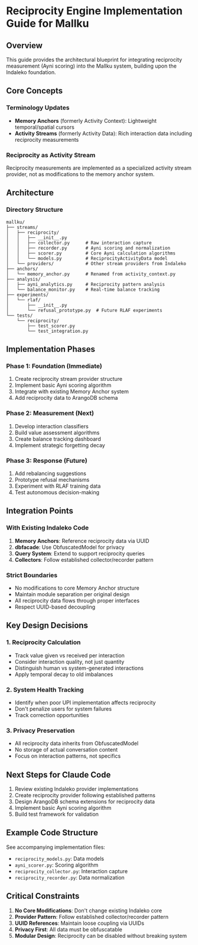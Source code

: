 # Reciprocity Engine Implementation Guide for Mallku

## Overview

This guide provides the architectural blueprint for integrating reciprocity measurement (Ayni scoring) into the Mallku system, building upon the Indaleko foundation.

## Core Concepts

### Terminology Updates
- **Memory Anchors** (formerly Activity Context): Lightweight temporal/spatial cursors
- **Activity Streams** (formerly Activity Data): Rich interaction data including reciprocity measurements

### Reciprocity as Activity Stream
Reciprocity measurements are implemented as a specialized activity stream provider, not as modifications to the memory anchor system.

## Architecture

### Directory Structure
```
mallku/
├── streams/
│   ├── reciprocity/
│   │   ├── __init__.py
│   │   ├── collector.py      # Raw interaction capture
│   │   ├── recorder.py       # Ayni scoring and normalization
│   │   ├── scorer.py         # Core Ayni calculation algorithms
│   │   └── models.py         # ReciprocityActivityData model
│   └── providers/            # Other stream providers from Indaleko
├── anchors/
│   └── memory_anchor.py      # Renamed from activity_context.py
├── analysis/
│   ├── ayni_analytics.py     # Reciprocity pattern analysis
│   └── balance_monitor.py    # Real-time balance tracking
├── experiments/
│   └── rlaf/
│       ├── __init__.py
│       └── refusal_prototype.py  # Future RLAF experiments
└── tests/
    └── reciprocity/
        ├── test_scorer.py
        └── test_integration.py
```

## Implementation Phases

### Phase 1: Foundation (Immediate)
1. Create reciprocity stream provider structure
2. Implement basic Ayni scoring algorithm
3. Integrate with existing Memory Anchor system
4. Add reciprocity data to ArangoDB schema

### Phase 2: Measurement (Next)
1. Develop interaction classifiers
2. Build value assessment algorithms
3. Create balance tracking dashboard
4. Implement strategic forgetting decay

### Phase 3: Response (Future)
1. Add rebalancing suggestions
2. Prototype refusal mechanisms
3. Experiment with RLAF training data
4. Test autonomous decision-making

## Integration Points

### With Existing Indaleko Code
1. **Memory Anchors**: Reference reciprocity data via UUID
2. **dbfacade**: Use ObfuscatedModel for privacy
3. **Query System**: Extend to support reciprocity queries
4. **Collectors**: Follow established collector/recorder pattern

### Strict Boundaries
- No modifications to core Memory Anchor structure
- Maintain module separation per original design
- All reciprocity data flows through proper interfaces
- Respect UUID-based decoupling

## Key Design Decisions

### 1. Reciprocity Calculation
- Track value given vs received per interaction
- Consider interaction quality, not just quantity
- Distinguish human vs system-generated interactions
- Apply temporal decay to old imbalances

### 2. System Health Tracking
- Identify when poor UPI implementation affects reciprocity
- Don't penalize users for system failures
- Track correction opportunities

### 3. Privacy Preservation
- All reciprocity data inherits from ObfuscatedModel
- No storage of actual conversation content
- Focus on interaction patterns, not specifics

## Next Steps for Claude Code

1. Review existing Indaleko provider implementations
2. Create reciprocity provider following established patterns
3. Design ArangoDB schema extensions for reciprocity data
4. Implement basic Ayni scoring algorithm
5. Build test framework for validation

## Example Code Structure

See accompanying implementation files:
- `reciprocity_models.py`: Data models
- `ayni_scorer.py`: Scoring algorithm
- `reciprocity_collector.py`: Interaction capture
- `reciprocity_recorder.py`: Data normalization

## Critical Constraints

1. **No Core Modifications**: Don't change existing Indaleko core
2. **Provider Pattern**: Follow established collector/recorder pattern
3. **UUID References**: Maintain loose coupling via UUIDs
4. **Privacy First**: All data must be obfuscatable
5. **Modular Design**: Reciprocity can be disabled without breaking system
